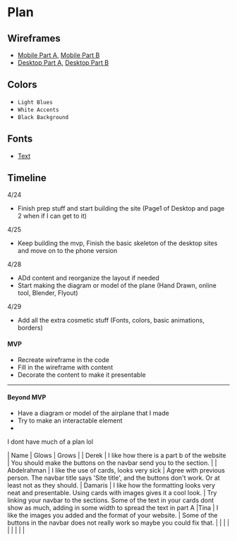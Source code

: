# Plan

## Wireframes
* [Mobile Part A](https://wireframe.cc/zEWAbx?authuser=0), [Mobile Part B](https://wireframe.cc/VJS75g?authuser=0)
* [Desktop Part A](https://wireframe.cc/drVRPQ?authuser=0), [Desktop Part B](https://wireframe.cc/WXukH0?authuser=0)

## Colors
* `Light Blues`
* `White Accents`
* `Black Background`

## Fonts
* [Text](URL)

## Timeline
4/24
* Finish prep stuff and start building the site (Page1 of Desktop and page 2 when if I can get to it)
  
4/25
* Keep building the mvp, Finish the basic skeleton of the desktop sites and move on to the phone version

4/28
* ADd content and reorganize the layout if needed
* Start making the diagram or model of the plane (Hand Drawn, online tool, Blender, Flyout)

4/29
* Add all the extra cosmetic stuff (Fonts, colors, basic animations, borders) 


#### MVP

* Recreate wireframe in the code
* Fill in the wireframe with content
* Decorate the content to make it presentable

---

#### Beyond MVP

* Have a diagram or model of the airplane that I made
* Try to make an interactable element
* 






I dont have much of a plan lol


| Name | Glows | Grows |
| Derek | I like how there is a part b of the website | You should make the buttons on the navbar send you to the section. |
| Abdelrahman  | I like the use of cards, looks very sick | Agree with previous person. The navbar title says 'Site title', and the buttons don't work. Or at least not as they should. 
| Damaris  |  I like how the formatting looks very neat and presentable. Using cards with images gives it a cool look. | Try linking your navbar to the sections. Some of the text in your cards dont show as much, adding in some width to spread the text in part A
|Tina  | I like the images you added and the format of your website.  | Some of the buttons in the navbar does not really work so maybe you could fix that. 
|   |   |
|   |   |
|   |   |


